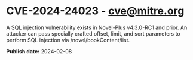 # CVE-2024-24023 - cve@mitre.org

A SQL injection vulnerability exists in Novel-Plus v4.3.0-RC1 and prior. An attacker can pass specially crafted offset, limit, and sort parameters to perform SQL injection via /novel/bookContent/list.

**Publish date:** 2024-02-08
